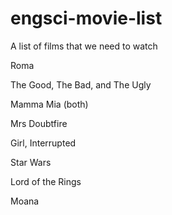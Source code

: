 # engsci-movie-list
A list of films that we need to watch

Roma

The Good, The Bad, and The Ugly

Mamma Mia (both)

Mrs Doubtfire

Girl, Interrupted

Star Wars

Lord of the Rings

Moana